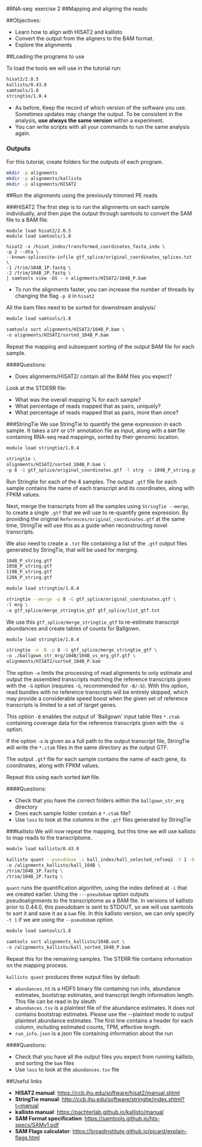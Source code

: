#RNA-seq: exercise 2
##Mapping and aligning the reads:

##Objectives:

* Learn how to align with HISAT2 and kallisto
* Convert the output from the aligners to the BAM format.
* Explore the alignments

##Loading the programs to use

To load the tools we will use in the tutorial run:

```sh
hisat2/2.0.5
kallisto/0.43.0
samtools/1.8
stringtie/1.0.4
``` 

* As before, Keep the record of which version of the software you use. Sometimes updates may change the output. To be consistent in the analysis, **use always the same version** within a experiment. 
* You can write scripts with all your commands to run the same analysis again.

### Outputs
For this tutorial, create folders for the outputs of each program. 

```sh
mkdir -p alignments
mkdir -p alignments/kallisto
mkdir -p alignments/HISAT2
```

##Run the alignments using the previously trimmed PE reads

###HISAT2
The first step is to run the alignments on each sample individually, and then pipe the output through samtools to convert the SAM file to a BAM file.

```
module load hisat2/2.0.5
module load samtools/1.8

hisat2 -x /hisat_index/transformed_coordinates_fasta_indx \
-p 2 --dta \
--known-splicesite-infile gtf_splice/original_coordinates_splices.txt \
-1 /trim/104B_1P.fastq \
-2 /trim/104B_2P.fastq \
| samtools view -bS - > alignments/HISAT2/104B_P.bam
```

* To run the alignments faster, you can increase the number of threads by changing the flag ```-p 8``` in ```hisat2```

All the bam files need to be sorted for downstream analysis/ 

```sh
module load samtools/1.8

samtools sort alignments/HISAT2/104B_P.bam \
-o alignments/HISAT2/sorted_104B_P.bam
```

Repeat the mapping and subsequent sorting of the output BAM file for each sample.

####Questions: 
* Does alignments/HISAT2/ contain all the BAM files you expect?

Look at the STDERR file:
* What was the overall mapping % for each sample?
* What percentage of reads mapped that as pairs, uniquely?
* What percentage of reads mapped that as pairs, more than once?

###StringTie
We use StringTie to quantify the gene expression in each sample. It takes a ```GFF``` or ```GTF``` annotation file 
as input, along with a ```BAM``` file containing RNA-seq read mappings, sorted by their genomic location.

```sh
module load stringtie/1.0.4

stringtie \
alignments/HISAT2/sorted_104B_P.bam \
-p 8 -G gtf_splice/original_coordinates.gtf -l strg -o 104B_P_string.gtf
```
Run Stringtie for each of the 4 samples.
The output ```.gtf``` file for each sample contains the name of each transcript and its coordinates, along with FPKM values.

Next, merge the transcripts from all the samples using ```StringTie --merge```, to create a single ```.gtf``` that we will use to re-quantify gene expression.
By providing the original ```References/original_coordinates.gtf``` at the same time, StringTie will use this as a guide when reconstructing novel transcripts.

We also need to create a ```.txt``` file containing a list of the ```.gtf``` output files generated by StringTie, that will be used for merging.

```sh
104B_P_string.gtf
105B_P_string.gtf
119B_P_string.gtf
120A_P_string.gtf
```

```sh
module load stringtie/1.0.4

stringtie --merge -p 8 -G gtf_splice/original_coordinates.gtf \
-l mrg \
-o gtf_splice/merge_stringtie_gtf gtf_splice/list_gtf.txt 
```

We use this ```gtf_splice/merge_stringtie_gtf``` to re-estimate transcript abundances and create tables of counts for Ballgown.

```sh
module load stringtie/1.0.4

stringtie -e -B -p 8 -G gtf_splice/merge_stringtie_gtf \
-o ./ballgown_str_mrg/104B/104B_vs_mrg_gtf.gtf \
alignments/HISAT2/sorted_104B_P.bam
```

The option ```-e``` limits the processing of read alignments to only estimate and output the assembled 
transcripts matching the reference transcripts given with the ```-G``` option (requires ```-G```, recommended for ```-B/-b```). 
With this option, read bundles with no reference transcripts will be entirely skipped, which may provide 
a considerable speed boost when the given set of reference transcripts is limited to a set of target genes.

This option ```-B``` enables the output of 'Ballgown' input table files ```*.ctab``` containing coverage data 
for the reference transcripts given with the ```-G``` option.

If the option ```-o``` is given as a full path to the output transcript file, StringTie will write the ```*.ctab``` 
files in the same directory as the output GTF.

The output ```.gtf``` file for each sample contains the name of each gene, its coordinates, along with FPKM values.

Repeat this using each sorted ```BAM``` file.

####Questions:

* Check that you have the correct folders within the ```ballgown_str_mrg``` directory
* Does each sample folder contain a ```*.ctab``` file?
* Use ```less``` to look at the columns in the ```.gtf``` files generated by StringTie


###kallisto
We will now repeat the mapping, but this time we will use kallisto to map reads to the transcriptome.

```sh
module load kallisto/0.43.0

kallisto quant --pseudobam -i kall_index/kall_selected_refseq1 -t 1 -b 10\
-o /alignments_kallisto/kall_104B \
/trim/104B_1P.fastq \
/trim/104B_2P.fastq \
```

```quant``` runs the quantification algorithm, using the index defined at ```-i``` that we created earlier.
Using the ```---pseudobam``` option outputs pseudoalignments to the transcriptome as a BAM file.
In versions of kallisto prior to 0.44.0, this pseudobam is sent to STDOUT, so we will use samtools to sort it and
save it as a ```bam``` file.
In this kallisto version, we can only specify ```-t 1``` if we are using the ```--pseudobam``` option.

```sh
module load samtools/1.8

samtools sort alignments_kallisto/104B.out \
-o /alignments_kallisto/kall_sorted_104B_P.bam
```

Repeat this for the remaining samples. 
The STERR file contains information on the mapping process.

```kallisto quant``` produces three output files by default:

* ```abundances.h5``` is a HDF5 binary file containing run info, abundance estimates, bootstrap estimates, and transcript length information length. This file can be read in by sleuth
* ```abundances.tsv``` is a plaintext file of the abundance estimates. It does not contains bootstrap estimates. Please use the --plaintext mode to output plaintext abundance estimates. The first line contains a header for each column, including estimated counts, TPM, effective length.
* ```run_info.json``` is a json file containing information about the run

####Questions:
* Check that you have all the output files you expect from running kallisto, and sorting the ```bam``` files
* Use ```less``` to look at the ```abundances.tsv``` file

##Useful links
* **HISAT2 manual**:
    https://ccb.jhu.edu/software/hisat2/manual.shtml
* **StringTie manual**:
    http://ccb.jhu.edu/software/stringtie/index.shtml?t=manual
* **kallisto manual**:
    https://pachterlab.github.io/kallisto/manual
* **SAM Format specification**: https://samtools.github.io/hts-specs/SAMv1.pdf
* **SAM Flags calculator**: https://broadinstitute.github.io/picard/explain-flags.html

